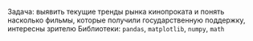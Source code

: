 Задача: выявить текущие тренды рынка кинопроката и понять насколько фильмы, которые получили государственную поддержку, интересны зрителю
Библиотеки: `pandas`, `matplotlib`, `numpy`, `math`
